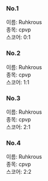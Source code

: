 ### No.1<br>
이름: Ruhkrous <br>
종목: cpvp <br>
스코어: 0:1 <br>

### No.2<br>
이름: Ruhkrous <br>
종목: cpvp <br>
스코어: 1:1 <br>

### No.3<br>
이름: Ruhkrous <br>
종목: cpvp <br>
스코어: 2:1 <br>

### No.4<br>
이름: Ruhkrous <br>
종목: cpvp <br>
스코어: 2:2 <br>